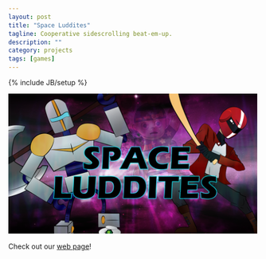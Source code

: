 ```yaml
---
layout: post
title: "Space Luddites"
tagline: Cooperative sidescrolling beat-em-up.
description: ""
category: projects
tags: [games]
---
```

{% include JB/setup %}

<img src="/assets/projects/space-luddites/space-luddites-title.png" width="500px" height="281px">

<!--more-->

Check out our <a href="http://snabb.webege.com/press/">web page</a>!
